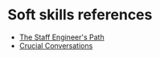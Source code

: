 # Soft skills references

- [The Staff Engineer's Path](https://www.amazon.com/Staff-Engineers-Path-Individual-Contributors/dp/1098118731)
- [Crucial Conversations](https://www.amazon.com/Crucial-Conversations-Talking-Stakes-Second/dp/0071771328)
